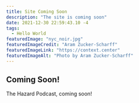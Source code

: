 ```yaml
---
title: Site Coming Soon
description: "The site is coming soon"
date: 2021-12-30 22:59:43.10 -4
tags:
  - Hello World
featuredImage: "nyc_noir.jpg"
featuredImageCredit: "Aram Zucker-Scharff"
featuredImageLink: "https://context.center"
featuredImageAlt: "Photo by Aram Zucker-Scharff"
---
```


## Coming Soon!

The Hazard Podcast, coming soon!
